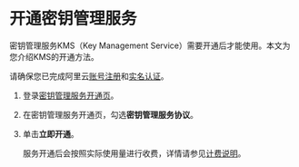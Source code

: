 # 开通密钥管理服务

密钥管理服务KMS（Key Management Service）需要开通后才能使用。本文为您介绍KMS的开通方法。

请确保您已完成阿里云[账号注册](https://account.alibabacloud.com/register/intl_register.htm)和[实名认证](https://account-intl.console.aliyun.com/#/intlAuth)。

1.  登录[密钥管理服务开通页](https://common-buy-intl.aliyun.com/?spm=a2c63.p38356.879954.8.23de173enKcA29&commodityCode=kms_intl#/open)。

2.  在密钥管理服务开通页，勾选**密钥管理服务协议**。

3.  单击**立即开通**。

    服务开通后会按照实际使用量进行收费，详情请参见[计费说明](/intl.zh-CN/产品定价/计费说明.md)。


